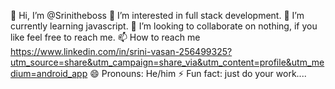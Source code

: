 👋 Hi, I’m @Srinitheboss
👀 I’m interested in full stack development.
🌱 I’m currently learning javascript.
💞️ I’m looking to collaborate on nothing, if you like feel free to reach me.
📫 How to reach me https://www.linkedin.com/in/srini-vasan-256499325?utm_source=share&utm_campaign=share_via&utm_content=profile&utm_medium=android_app
😄 Pronouns: He/him
⚡ Fun fact: just do your work....
